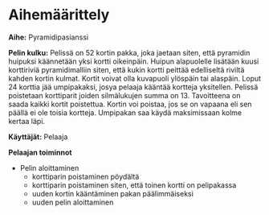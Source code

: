 # Aihemäärittely

**Aihe:** Pyramidipasianssi

**Pelin kulku:**
Pelissä on 52 kortin pakka, joka jaetaan siten, että pyramidin huipuksi käännetään yksi kortti oikeinpäin. Huipun alapuolelle lisätään kuusi korttiriviä pyramidimalliin siten, että kukin kortti peittää edelliseltä riviltä kahden kortin kulmat. Kortit voivat olla kuvapuoli ylöspäin tai alaspäin. Loput 24 korttia jää umpipakaksi, josya pelaaja kääntää kortteja yksitellen. Pelissä poistetaan korttiparit joiden silmälukujen summa on 13. Tavoitteena on saada kaikki kortit poistettua. Kortin voi poistaa, jos se on vapaana eli sen päällä ei ole toisia kortteja. Umpipakan saa käydä maksimissaan kolme kertaa läpi.

**Käyttäjät:** Pelaaja

**Pelaajan toiminnot**

* Pelin aloittaminen
  - korttiparin poistaminen pöydältä
  - korttiparin poistaminen siten, että toinen kortti on pelipakassa
  - uuden kortin kääntäminen pakan päälimmäiseksi
  - uuden pelin aloittaminen


